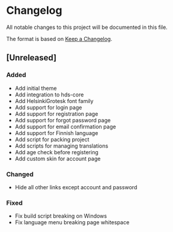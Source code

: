 # Changelog
All notable changes to this project will be documented in this file.

The format is based on [Keep a Changelog](https://keepachangelog.com/en/1.0.0/).

## [Unreleased]
### Added
- Add initial theme
- Add integration to hds-core
- Add HelsinkiGrotesk font family
- Add support for login page
- Add support for registration page
- Add support for forgot password page
- Add support for email confirmation page
- Add support for Finnish language
- Add script for packing project
- Add scripts for managing translations
- Add age check before registering
- Add custom skin for account page

### Changed
- Hide all other links except account and password

### Fixed
- Fix build script breaking on Windows
- Fix language menu breaking page whitespace
